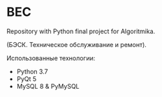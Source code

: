 # BEC
Repository with Python final project for Algoritmika.

(БЭСК. Техническое обслуживание и ремонт).

  Использованные технологии:
  - Python 3.7
  - PyQt 5
  - MySQL 8 & PyMySQL

